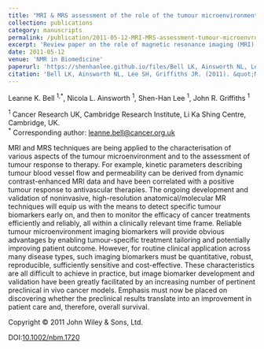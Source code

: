 ```yaml
---
title: "MRI & MRS assessment of the role of the tumour microenvironment in response to therapy"
collection: publications
category: manuscripts
permalink: /publication/2011-05-12-MRI-MRS-assessment-tumour-microenvronment-response-therapy
excerpt: 'Review paper on the role of magnetic resonance imaging (MRI) and spectroscopic (MRS) techniques to assess the tumour microenvironment in response to therapy.'
date: 2011-05-12
venue: 'NMR in Biomedicine'
paperurl: 'https://shenhanlee.github.io/files/Bell LK, Ainsworth NL, Lee SH, Griffiths JR_NMR in Biomedicine_2011.pdf'
citation: 'Bell LK, Ainsworth NL, Lee SH, Griffiths JR. (2011). &quot;MRI & MRS assessment of the tumour microenvironment in response to therapy.&quot; <i>NMR in Biomedicine</i>. 24(6):612-35.'
---
```


Leanne K. Bell <sup>1,*</sup>, Nicola L. Ainsworth <sup>1</sup>, Shen-Han Lee <sup>1</sup>, John R. Griffiths <sup>1</sup>

<sup>1</sup> Cancer Research UK, Cambridge Research Institute, Li Ka Shing Centre, Cambridge, UK.  
<sup>*</sup> Corresponding author: leanne.bell@cancer.org.uk

MRI and MRS techniques are being applied to the characterisation of various aspects of the tumour microenvironment and to the assessment of tumour response to therapy. For example, kinetic parameters describing tumour blood vessel flow and permeability can be derived from dynamic contrast-enhanced MRI data and have been correlated with a positive tumour response to antivascular therapies. The ongoing development and validation of noninvasive, high-resolution anatomical/molecular MR techniques will equip us with the means to detect specific tumour biomarkers early on, and then to monitor the efficacy of cancer treatments efficiently and reliably, all within a clinically relevant time frame. Reliable tumour microenvironment imaging biomarkers will provide obvious advantages by enabling tumour-specific treatment tailoring and potentially improving patient outcome. However, for routine clinical application across many disease types, such imaging biomarkers must be quantitative, robust, reproducible, sufficiently sensitive and cost-effective. These characteristics are all difficult to achieve in practice, but image biomarker development and validation have been greatly facilitated by an increasing number of pertinent preclinical in vivo cancer models. Emphasis must now be placed on discovering whether the preclinical results translate into an improvement in patient care and, therefore, overall survival.

Copyright © 2011 John Wiley & Sons, Ltd.

DOI:[10.1002/nbm.1720](https://doi.org/10.1002/nbm.1720) 